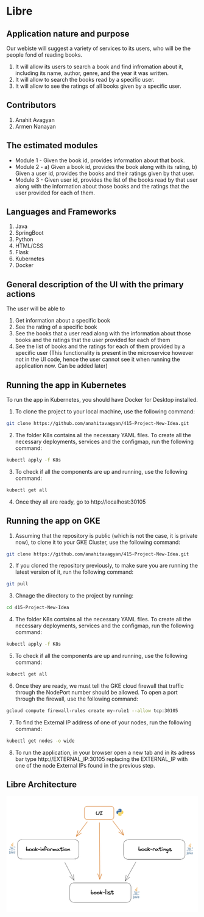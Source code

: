 # Libre

## Application nature and purpose

Our webiste will suggest a variety of services to its users, who will be the people fond of reading books. 
1. It will allow its users to search a book and find infromation about it, including its name, author, genre, and the year it was written. 
2. It will allow to search the books read by a specific user. 
3. It will allow to see the ratings of all books given by a specific user. 

## Contributors

1. Anahit Avagyan 
2. Armen Nanayan 

## The estimated modules

- Module 1   -  Given the book id, provides information about that book. 
- Module 2   -  a) Given a book id, provides the book along with its rating, 
                b) Given a user id, provides the books and their ratings given by that user. 
- Module 3   -  Given user id, provides the list of the books read by that user along with the information about those books and                             the ratings that the user provided for each of them.  

## Languages and Frameworks 

1. Java
2. SpringBoot
3. Python
4. HTML/CSS
5. Flask
3. Kubernetes
4. Docker

## General description of the UI with the primary actions
The user will be able to 
1. Get information about a specific book 
2. See the rating of a specific book 
3. See the books that a user read along with the information about those books and the ratings that the user provided for each of them
4. See the list of books and the ratings for each of them provided by a specific user (This functionality is present in the microservice however not in the UI code, hence the user cannot see it when running the application now. Can be added later)

## Running the app in Kubernetes 
To run the app in Kubernetes, you should have Docker for Desktop installed.  
1. To clone the project to your local machine, use the following command:
```sh
git clone https://github.com/anahitavagyan/415-Project-New-Idea.git
```
2. The folder K8s contains all the necessary YAML files. To create all the necessary deployments, services and the configmap, run the following command:  
```sh
kubectl apply -f K8s
```
3. To check if all the components are up and running, use the following command:
```sh
kubectl get all
```
4. Once they all are ready, go to http://localhost:30105

## Running the app on GKE
1. Assuming that the repository is public (which is not the case, it is private now), to clone it to your GKE Cluster, use the following command:
```sh
git clone https://github.com/anahitavagyan/415-Project-New-Idea.git
```
2. If you cloned the repository previously, to make sure you are running the latest version of it, run the following command:
```sh
git pull
```
3. Chnage the directory to the project by running:
```sh
cd 415-Project-New-Idea
```
4. The folder K8s contains all the necessary YAML files. To create all the necessary deployments, services and the configmap, run the following command:  
```sh
kubectl apply -f K8s
```
5. To check if all the components are up and running, use the following command:
```sh
kubectl get all
```
6. Once they are ready, we must tell the GKE cloud firewall that traffic through the NodePort number should be allowed. To open a port through the firewall, use the following command:
```sh
gcloud compute firewall-rules create my-rule1 --allow tcp:30105
```
7. To find the External IP address of one of your nodes, run the following command:
```sh
kubectl get nodes -o wide
```
8. To run the application, in your browser open a new tab and in its adress bar type http://EXTERNAL_IP:30105 replacing the EXTERNAL_IP with one of the node External IPs found in the previous step.  

## Libre Architecture 
![The Architecture of the Libre app.](https://github.com/anahitavagyan/415-Project-New-Idea/blob/main/Libre%20Architecture.png)
